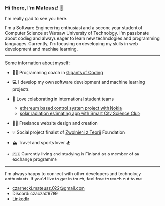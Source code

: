 ### Hi there, I'm Mateusz! 👋
I'm really glad to see you here. 

I'm a Software Engineering enthusiast and a second year student of Computer Science at Warsaw University of Technology. I'm passionate about coding and always eager to learn new technologies and programming languages. Currently, I'm focusing on developing my skills in web development and machine learning.

---

Some information about myself:

- 👨‍🏫 Programming coach in [Gigants of Coding](https://www.giganciprogramowania.edu.pl/)

- :computer: I develop my own software development and machine learning projects

- 👯 Love colaborating in international student teams
  - [ethereum based control system project with Nokia](https://github.com/dfallow/EthereumProject/wiki)
  - [solar radiation estimating app with Smart City Science Club](https://github.com/czaacza/solar-estimator)
  
- 👨‍💻 Freelance website design and creation

- 💡 Social project finalist of [Zwolnieni z Teorii](https://zwolnienizteorii.pl/) Foundation

- 🏔️ Travel and sports lover 🏂

- 🇫🇮 Currently living and studying in Finland as a member of an exchange programme

--- 

I'm always happy to connect with other developers and technology enthusiasts.
If you'd like to get in touch, feel free to reach out to me.

- czarnecki.mateusz.022@gmail.com
- Discord: czacza#9789
- [LinkedIn](https://www.linkedin.com/in/mateusz--czarnecki/)

<!--
**czaacza/czaacza** is a ✨ _special_ ✨ repository because its `README.md` (this file) appears on your GitHub profile.

Here are some ideas to get you started:

- 🔭 I’m currently working on ...
- 🌱 I’m currently learning ...
- 👯 I’m looking to collaborate on ...
- 🤔 I’m looking for help with ...
- 💬 Ask me about ...
- 📫 How to reach me: ...
- 😄 Pronouns: ...
- ⚡ Fun fact: ...
-->
